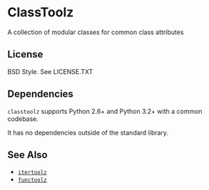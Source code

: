 ClassToolz
==========

A collection of modular classes for common class attributes

License
-------

BSD Style.  See LICENSE.TXT

Dependencies
------------

`classtoolz` supports Python 2.6+ and Python 3.2+ with a common codebase.

It has no dependencies outside of the standard library.

See Also
--------

*   [`itertoolz`](http://github.com/mrocklin/itertoolz)
*   [`functoolz`](http://github.com/mrocklin/functoolz)

